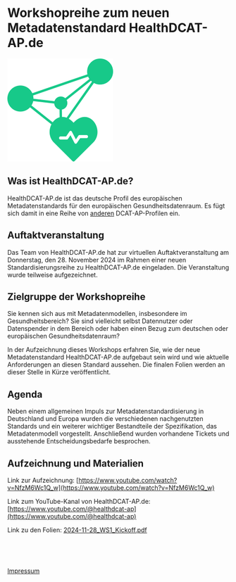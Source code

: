# Workshopreihe zum neuen Metadatenstandard HealthDCAT-AP.de

![Logo HealthDCAT-AP.de](https://github.com/HealthDCAT-AP-de/healthdcat-ap.de/blob/main/images/logo_small.png?raw=true)

## Was ist HealthDCAT-AP.de?

HealthDCAT-AP.de ist das deutsche Profil des europäischen Metadatenstandards für den europäischen Gesundheitsdatenraum. Es fügt sich damit in eine Reihe von [anderen](https://github.com/GKStGovData/awesome-dcat-ap) DCAT-AP-Profilen ein.

## Auftaktveranstaltung

Das Team von HealthDCAT-AP.de hat zur virtuellen Auftaktveranstaltung am Donnerstag, den 28. November 2024 im Rahmen einer neuen Standardisierungsreihe zu HealthDCAT-AP.de eingeladen. Die Veranstaltung wurde teilweise aufgezeichnet.

## Zielgruppe der Workshopreihe

Sie kennen sich aus mit Metadatenmodellen, insbesondere im Gesundheitsbereich? Sie sind vielleicht selbst Datennutzer oder Datenspender in dem Bereich oder haben einen Bezug zum deutschen oder europäischen Gesundheitsdatenraum? 

In der Aufzeichnung dieses Workshops erfahren Sie, wie der neue Metadatenstandard HealthDCAT-AP.de aufgebaut sein wird und wie aktuelle Anforderungen an diesen Standard aussehen. Die finalen Folien werden an dieser Stelle in Kürze veröffentlicht.

## Agenda

Neben einem allgemeinen Impuls zur Metadatenstandardisierung in Deutschland und Europa wurden die verschiedenen nachgenutzten Standards und ein weiterer wichtiger Bestandteile der Spezifikation, das Metadatenmodell vorgestellt. Anschließend wurden vorhandene Tickets und ausstehende Entscheidungsbedarfe besprochen.


## Aufzeichnung und Materialien

Link zur Aufzeichnung: [https://www.youtube.com/watch?v=NfzM6Wc1Q_w](https://www.youtube.com/watch?v=NfzM6Wc1Q_w)

Link zum YouTube-Kanal von HealthDCAT-AP.de: [https://www.youtube.com/@healthdcat-ap](https://www.youtube.com/@healthdcat-ap)

Link zu den Folien: [2024-11-28_WS1_Kickoff.pdf](https://healthdcat-ap-de.github.io/healthdcat-ap.de/events/standardisierung/2024-11-28_WS1-Kickoff/20241128_HEALTHDCAT-AP_DE_Workshop_zur_Standardisierung_FollowUp.pdf)


&nbsp;

&nbsp;

[Impressum](/imprint.md)
